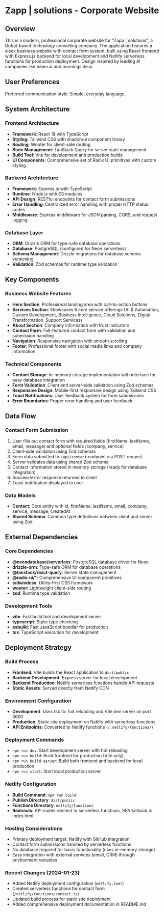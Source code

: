 # Zapp | solutions - Corporate Website

## Overview

This is a modern, professional corporate website for "Zapp | solutions", a Dubai-based technology consulting company. The application features a sleek business website with contact form system, built using React frontend with Express.js backend for local development and Netlify serverless functions for production deployment. Design inspired by leading AI companies like beam.ai and morningside.ai.

## User Preferences

Preferred communication style: Simple, everyday language.

## System Architecture

### Frontend Architecture
- **Framework**: React 18 with TypeScript
- **Styling**: Tailwind CSS with shadcn/ui component library
- **Routing**: Wouter for client-side routing
- **State Management**: TanStack Query for server state management
- **Build Tool**: Vite for development and production builds
- **UI Components**: Comprehensive set of Radix UI primitives with custom styling

### Backend Architecture
- **Framework**: Express.js with TypeScript
- **Runtime**: Node.js with ES modules
- **API Design**: RESTful endpoints for contact form submissions
- **Error Handling**: Centralized error handling with proper HTTP status codes
- **Middleware**: Express middleware for JSON parsing, CORS, and request logging

### Database Layer
- **ORM**: Drizzle ORM for type-safe database operations
- **Database**: PostgreSQL (configured for Neon serverless)
- **Schema Management**: Drizzle migrations for database schema versioning
- **Validation**: Zod schemas for runtime type validation

## Key Components

### Business Website Features
- **Hero Section**: Professional landing area with call-to-action buttons
- **Services Section**: Showcases 6 core service offerings (AI & Automation, Custom Development, Business Intelligence, Cloud Solutions, Digital Transformation, Support Services)
- **About Section**: Company information with trust indicators
- **Contact Form**: Full-featured contact form with validation and submission handling
- **Navigation**: Responsive navigation with smooth scrolling
- **Footer**: Professional footer with social media links and company information

### Technical Components
- **Contact Storage**: In-memory storage implementation with interface for easy database integration
- **Form Validation**: Client and server-side validation using Zod schemas
- **Responsive Design**: Mobile-first responsive design using Tailwind CSS
- **Toast Notifications**: User feedback system for form submissions
- **Error Boundaries**: Proper error handling and user feedback

## Data Flow

### Contact Form Submission
1. User fills out contact form with required fields (firstName, lastName, email, message) and optional fields (company, service)
2. Client-side validation using Zod schemas
3. Form data submitted to `/api/contact` endpoint via POST request
4. Server validates data using shared Zod schema
5. Contact information stored in memory storage (ready for database integration)
6. Success/error response returned to client
7. Toast notification displayed to user

### Data Models
- **Contact**: Core entity with id, firstName, lastName, email, company, service, message, createdAt
- **Shared Schema**: Common type definitions between client and server using Zod

## External Dependencies

### Core Dependencies
- **@neondatabase/serverless**: PostgreSQL database driver for Neon
- **drizzle-orm**: Type-safe ORM for database operations
- **@tanstack/react-query**: Server state management
- **@radix-ui/***: Comprehensive UI component primitives
- **tailwindcss**: Utility-first CSS framework
- **wouter**: Lightweight client-side routing
- **zod**: Runtime type validation

### Development Tools
- **vite**: Fast build tool and development server
- **typescript**: Static type checking
- **esbuild**: Fast JavaScript bundler for production
- **tsx**: TypeScript execution for development

## Deployment Strategy

### Build Process
- **Frontend**: Vite builds the React application to `dist/public`
- **Backend Development**: Express server for local development
- **Backend Production**: Netlify serverless functions handle API requests
- **Static Assets**: Served directly from Netlify CDN

### Environment Configuration
- **Development**: Uses tsx for hot reloading and Vite dev server on port 5000
- **Production**: Static site deployment on Netlify with serverless functions
- **API Endpoints**: Converted to Netlify functions (`/.netlify/functions/`)

### Deployment Commands
- `npm run dev`: Start development server with hot reloading
- `npm run build`: Build frontend for production (Vite only)
- `npm run build:server`: Build both frontend and backend for local production
- `npm run start`: Start local production server

### Netlify Configuration
- **Build Command**: `npm run build`
- **Publish Directory**: `dist/public`
- **Functions Directory**: `netlify/functions`
- **Redirects**: API routes redirect to serverless functions, SPA fallback to index.html

### Hosting Considerations
- Primary deployment target: Netlify with GitHub integration
- Contact form submissions handled by serverless functions
- No database required for basic functionality (uses in-memory storage)
- Easy integration with external services (email, CRM) through environment variables

### Recent Changes (2024-01-23)
- Added Netlify deployment configuration (`netlify.toml`)
- Created serverless functions for contact form (`/netlify/functions/contact.ts`)
- Updated build process for static site deployment
- Added comprehensive deployment documentation in README.md